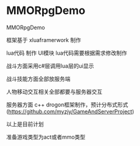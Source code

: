 # MMORpgDemo
 MMORpgDemo

框架基于 xluaframerwork 制作

lua代码 制作 UI模块 lua代码需要根据需求修改制作

战斗方面采用c#层调用lua层的ui显示

战斗技能方面全部放服务端

人物移动交互相关全部都要与服务器交互

服务器方面 c++ drogon框架制作，预计分布式形式
(https://github.com/myzjy/GameAndServerProject)

以上是目前计划

准备游戏类型为act或者mmo类型
